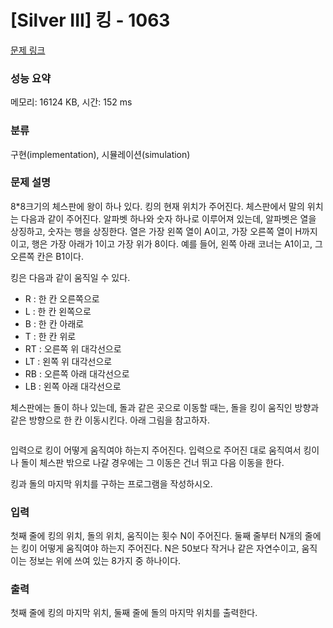# [Silver III] 킹 - 1063 

[문제 링크](https://www.acmicpc.net/problem/1063) 

### 성능 요약

메모리: 16124 KB, 시간: 152 ms

### 분류

구현(implementation), 시뮬레이션(simulation)

### 문제 설명

<p>8*8크기의 체스판에 왕이 하나 있다. 킹의 현재 위치가 주어진다. 체스판에서 말의 위치는 다음과 같이 주어진다. 알파벳 하나와 숫자 하나로 이루어져 있는데, 알파벳은 열을 상징하고, 숫자는 행을 상징한다. 열은 가장 왼쪽 열이 A이고, 가장 오른쪽 열이 H까지 이고, 행은 가장 아래가 1이고 가장 위가 8이다. 예를 들어, 왼쪽 아래 코너는 A1이고, 그 오른쪽 칸은 B1이다.</p>

<p>킹은 다음과 같이 움직일 수 있다.</p>

<ul>
	<li>R : 한 칸 오른쪽으로</li>
	<li>L : 한 칸 왼쪽으로</li>
	<li>B : 한 칸 아래로</li>
	<li>T : 한 칸 위로</li>
	<li>RT : 오른쪽 위 대각선으로</li>
	<li>LT : 왼쪽 위 대각선으로</li>
	<li>RB : 오른쪽 아래 대각선으로</li>
	<li>LB : 왼쪽 아래 대각선으로</li>
</ul>

<p>체스판에는 돌이 하나 있는데, 돌과 같은 곳으로 이동할 때는, 돌을 킹이 움직인 방향과 같은 방향으로 한 칸 이동시킨다. 아래 그림을 참고하자.</p>

<p style="text-align:center"><img alt="" src="https://upload.acmicpc.net/259549ad-b275-48a1-91f7-197a7ce72a23/-/preview/"></p>

<p>입력으로 킹이 어떻게 움직여야 하는지 주어진다. 입력으로 주어진 대로 움직여서 킹이나 돌이 체스판 밖으로 나갈 경우에는 그 이동은 건너 뛰고 다음 이동을 한다.</p>

<p>킹과 돌의 마지막 위치를 구하는 프로그램을 작성하시오.</p>

### 입력 

 <p>첫째 줄에 킹의 위치, 돌의 위치, 움직이는 횟수 N이 주어진다. 둘째 줄부터 N개의 줄에는 킹이 어떻게 움직여야 하는지 주어진다. N은 50보다 작거나 같은 자연수이고, 움직이는 정보는 위에 쓰여 있는 8가지 중 하나이다.</p>

### 출력 

 <p>첫째 줄에 킹의 마지막 위치, 둘째 줄에 돌의 마지막 위치를 출력한다.</p>

